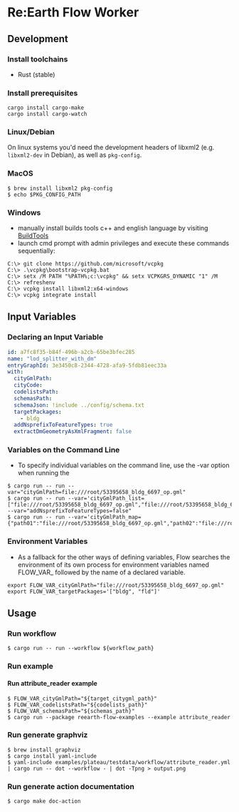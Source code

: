 # Re:Earth Flow Worker

## Development

### Install toolchains
- Rust (stable)

### Install prerequisites

```console
cargo install cargo-make
cargo install cargo-watch
```

### Linux/Debian

On linux systems you'd need the development headers of libxml2 (e.g. `libxml2-dev` in Debian), as well as `pkg-config`.

### MacOS
```
$ brew install libxml2 pkg-config
$ echo $PKG_CONFIG_PATH
```

### Windows
* manually install builds tools c++ and english language by visiting [BuildTools](https://visualstudio.microsoft.com/fr/thank-you-downloading-visual-studio/?sku=BuildTools&rel=16)
* launch cmd prompt with admin privileges and execute these commands sequentially:

```
C:\> git clone https://github.com/microsoft/vcpkg
C:\> .\vcpkg\bootstrap-vcpkg.bat
C:\> setx /M PATH "%PATH%;c:\vcpkg" && setx VCPKGRS_DYNAMIC "1" /M
C:\> refreshenv
C:\> vcpkg install libxml2:x64-windows
C:\> vcpkg integrate install
```

## Input Variables
### Declaring an Input Variable
``` yaml
id: a7fc8f35-b84f-496b-a2cb-65be3bfec285
name: "lod_splitter_with_dm"
entryGraphId: 3e3450c8-2344-4728-afa9-5fdb81eec33a
with:
  cityGmlPath:
  cityCode:
  codelistsPath:
  schemasPath:
  schemaJson: !include ../config/schema.txt
  targetPackages:
    - bldg
  addNsprefixToFeatureTypes: true
  extractDmGeometryAsXmlFragment: false
```

### Variables on the Command Line
* To specify individual variables on the command line, use the -var option when running the

``` console
$ cargo run -- run --var="cityGmlPath=file:///root/53395658_bldg_6697_op.gml"
$ cargo run -- run --var='cityGmlPath_list=["file:///root/53395658_bldg_6697_op.gml","file:///root/53395658_bldg_6698_op.gml"]' --var="addNsprefixToFeatureTypes=false"
$ cargo run -- run --var='cityGmlPath_map={"path01":"file:///root/53395658_bldg_6697_op.gml","path02":"file:///root/53395658_bldg_6698_op.gml"}'
```

### Environment Variables
* As a fallback for the other ways of defining variables, Flow searches the environment of its own process for environment variables named FLOW_VAR_ followed by the name of a declared variable.

```console
export FLOW_VAR_cityGmlPath="file:///root/53395658_bldg_6697_op.gml"
export FLOW_VAR_targetPackages='["bldg", "fld"]'
```

## Usage

### Run workflow
```console
$ cargo run -- run --workflow ${workflow_path}
```

### Run example
#### Run attribute_reader example
```console
$ FLOW_VAR_cityGmlPath="${target_citygml_path}"
$ FLOW_VAR_codelistsPath="${codelists_path}"
$ FLOW_VAR_schemasPath="${schemas_path}"
$ cargo run --package reearth-flow-examples --example attribute_reader
```

### Run generate graphviz
```console
$ brew install graphviz
$ cargo install yaml-include
$ yaml-include examples/plateau/testdata/workflow/attribute_reader.yml | cargo run -- dot --workflow - | dot -Tpng > output.png
```

### Run generate action documentation
```console
$ cargo make doc-action
```
